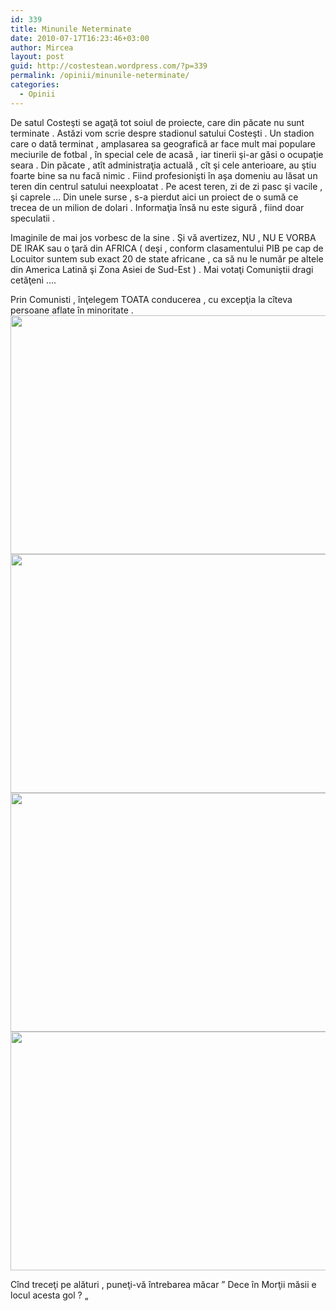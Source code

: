 ```yaml
---
id: 339
title: Minunile Neterminate
date: 2010-07-17T16:23:46+03:00
author: Mircea
layout: post
guid: http://costestean.wordpress.com/?p=339
permalink: /opinii/minunile-neterminate/
categories:
  - Opinii
---
```

De satul Costeşti se agaţă tot soiul de proiecte, care din păcate nu sunt terminate . Astăzi vom scrie despre stadionul satului Costeşti . Un stadion care o dată terminat , amplasarea sa geografică ar face mult mai populare meciurile de fotbal , în special cele de acasă , iar tinerii şi-ar găsi o ocupaţie seara . Din păcate , atît administraţia actuală , cît şi cele anterioare, au ştiu foarte bine sa nu facă nimic . Fiind profesionişti în aşa domeniu au lăsat un teren din centrul satului neexploatat . Pe acest teren, zi de zi pasc şi vacile , şi caprele &#8230; Din unele surse , s-a pierdut aici un proiect de o sumă ce trecea de un milion de dolari . Informaţia însă nu este sigură , fiind doar speculatii .

Imaginile de mai jos vorbesc de la sine . Şi vă avertizez, NU , NU E VORBA DE IRAK sau o ţară din AFRICA ( deşi , conform clasamentului PIB pe cap de Locuitor suntem sub exact 20 de state africane , ca să nu le număr pe altele din America Latină şi Zona Asiei de Sud-Est ) . Mai votaţi Comuniştii dragi cetăţeni &#8230;.

Prin Comunisti , înţelegem TOATA conducerea , cu excepţia la cîteva persoane aflate în minoritate .  
<a href="http://costestean.wordpress.com/2010/07/17/minunile-neterminate/image062/" rel="attachment wp-att-340"><img class="aligncenter size-full wp-image-340" title="Image062" src="http://costestean.files.wordpress.com/2010/07/image062.jpg" alt="" width="510" height="382" srcset="http://costestitv.ddev.local/costestitv/wp-content/uploads//2010/07/image062.jpg 640w, http://costestitv.ddev.local/costestitv/wp-content/uploads//2010/07/image062-300x225.jpg 300w, http://costestitv.ddev.local/costestitv/wp-content/uploads//2010/07/image062-624x468.jpg 624w" sizes="(max-width: 510px) 100vw, 510px" /></a>  
<a href="http://costestean.wordpress.com/2010/07/17/minunile-neterminate/image204/" rel="attachment wp-att-341"><img class="aligncenter size-full wp-image-341" title="Image204" src="http://costestean.files.wordpress.com/2010/07/image204.jpg" alt="" width="510" height="382" srcset="http://costestitv.ddev.local/costestitv/wp-content/uploads//2010/07/image204.jpg 640w, http://costestitv.ddev.local/costestitv/wp-content/uploads//2010/07/image204-300x225.jpg 300w, http://costestitv.ddev.local/costestitv/wp-content/uploads//2010/07/image204-624x468.jpg 624w" sizes="(max-width: 510px) 100vw, 510px" /></a>  
<a href="http://costestean.wordpress.com/2010/07/17/minunile-neterminate/image205/" rel="attachment wp-att-342"><img class="aligncenter size-full wp-image-342" title="Image205" src="http://costestean.files.wordpress.com/2010/07/image205.jpg" alt="" width="510" height="382" srcset="http://costestitv.ddev.local/costestitv/wp-content/uploads//2010/07/image205.jpg 640w, http://costestitv.ddev.local/costestitv/wp-content/uploads//2010/07/image205-300x225.jpg 300w, http://costestitv.ddev.local/costestitv/wp-content/uploads//2010/07/image205-624x468.jpg 624w" sizes="(max-width: 510px) 100vw, 510px" /></a>  
<a href="http://costestean.wordpress.com/2010/07/17/minunile-neterminate/image206/" rel="attachment wp-att-343"><img class="aligncenter size-full wp-image-343" title="Image206" src="http://costestean.files.wordpress.com/2010/07/image206.jpg" alt="" width="510" height="382" srcset="http://costestitv.ddev.local/costestitv/wp-content/uploads//2010/07/image206.jpg 640w, http://costestitv.ddev.local/costestitv/wp-content/uploads//2010/07/image206-300x225.jpg 300w, http://costestitv.ddev.local/costestitv/wp-content/uploads//2010/07/image206-624x468.jpg 624w" sizes="(max-width: 510px) 100vw, 510px" /></a>

Cînd treceţi pe alături , puneţi-vă întrebarea măcar &#8221; Dece în Morţii măsii e locul acesta gol ? &#8222;